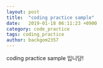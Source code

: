```yaml
---
layout: post
title:  "coding practice sample"
date:   2019-01-18 06:11:23 +0900
category: code_practice
tags: coding_practice
author: backgom2357
---
```

coding practice sample 입니당!
